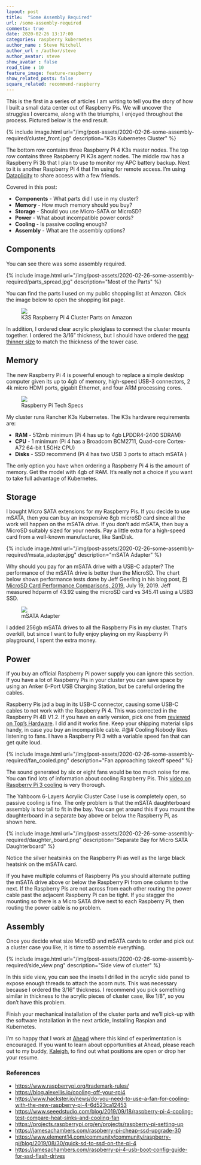 ```yaml
---
layout: post
title:  "Some Assembly Required"
url: /some-assembly-required
comments: true
date: 2020-02-26 13:17:00
categories: raspberry kubernetes
author_name : Steve Mitchell
author_url : /author/steve
author_avatar: steve
show_avatar : false
read_time : 10
feature_image: feature-raspberry
show_related_posts: false
square_related: recommend-raspberry
---
```


This is the first in a series of articles I am writing to tell you the story of how I built a small data center out of Raspberry Pis. We will uncover the struggles I overcame, along with the triumphs, I enjoyed throughout the process. Pictured below is the end result.

{% include image.html url="/img/post-assets/2020-02-26-some-assembly-required/cluster_front.jpg" description="K3s Kubernetes Cluster" %}

The bottom row contains three Raspberry Pi 4 K3s master nodes. The top row contains three Raspberry Pi K3s agent nodes. The middle row has a Raspberry Pi 3b that I plan to use to monitor my APC battery backup. Next to it is another Raspberry Pi 4 that I’m using for remote access. I’m using <a href="https://www.dataplicity.com/app/">Dataplicity</a> to share access with a few friends.

Covered in this post:
* **Components** - What parts did I use in my cluster?
* **Memory** - How much memory should you buy?
* **Storage** - Should you use Micro-SATA or MicroSD?
* **Power** - What about incompatible power cords?
* **Cooling** - Is passive cooling enough?
* **Assembly** - What are the assembly options?

## Components
You can see there was some assembly required.

{% include image.html url="/img/post-assets/2020-02-26-some-assembly-required/parts_spread.jpg" description="Most of the Parts" %}

You can find the parts I used on my public shopping list at Amazon. Click the image below to open the shopping list page.

<figure>
    <a href="https://www.amazon.com/ideas/amzn1.account.AHYJ6ZRYBTXK37T2RDJPTLDER2CA/1GR6KKLS0JP9Q"><img src="/img/post-assets/2020-02-26-some-assembly-required/components.jpg"></a>
    <figcaption>K3S Raspberry Pi 4 Cluster Parts on Amazon</figcaption>
</figure>

In addition, I ordered clear acrylic plexiglass to connect the cluster mounts together. I ordered the 3/16” thickness, but I should have ordered the <a href="https://www.estreetplastics.com/1-8-x-6-x-12-Clear-Acrylic-Plexiglass-Sheet-p/1001250612.htm">next thinner size</a> to match the thickness of the tower case.

## Memory
The new Raspberry Pi 4 is powerful enough to replace a simple desktop computer given its up to 4gb of memory, high-speed USB-3 connectors, 2 4k micro HDMI ports, gigabit Ethernet, and four ARM processing cores.

<figure>
    <a href="https://www.raspberrypi.org/products/raspberry-pi-4-model-b/specifications/"><img src="/img/post-assets/2020-02-26-some-assembly-required/raspberrypispecs.png"></a>
    <figcaption>Raspberry Pi Tech Specs</figcaption>
</figure>

My cluster runs Rancher K3s Kubernetes. The K3s hardware requirements are:
* **RAM** - 512mb minimum (Pi 4 has up to 4gb LPDDR4-2400 SDRAM)
* **CPU** - 1 minimum (Pi 4 has a Broadcom BCM2711, Quad-core Cortex-A72 64-bit 1.5GHz CPU)
* **Disks** - SSD recommend (Pi 4 has two USB 3 ports to attach mSATA )

The only option you have when ordering a Raspberry Pi 4 is the amount of memory. Get the model with 4gb of RAM. It’s really not a choice if you want to take full advantage of Kubernetes. 

## Storage
I bought Micro SATA extensions for my Raspberry Pis. If you decide to use mSATA, then you can buy an inexpensive 8gb microSD card since all the work will happen on the mSATA drive. If you don’t add mSATA, then buy a MicroSD suitably sized for your needs. Pay a little extra for a high-speed card from a well-known manufacturer, like SanDisk. 

{% include image.html url="/img/post-assets/2020-02-26-some-assembly-required/msata_adapter.jpg" description="mSATA Adapter" %}

Why should you pay for an mSATA drive with a USB-C adapter? The performance of the mSATA drive is better than the MicroSD. The chart below shows performance tests done by Jeff Geerling in his blog post, <a href="https://www.jeffgeerling.com/blog/2019/raspberry-pi-microsd-card-performance-comparison-2019Raspberry">Pi MicroSD Card Performance Comparisons, 2019</a>,  July 19, 2019. Jeff measured hdparm of 43.92 using the microSD card vs 345.41 using a USB3 SSD.

<figure>
    <a href="https://www.jeffgeerling.com/blog/2019/raspberry-pi-microsd-card-performance-comparison-2019Raspberry"><img src="/img/post-assets/2020-02-26-some-assembly-required/pi-4-microsd-performance-vs-pi-3-b-plus.png"></a>
    <figcaption>mSATA Adapter</figcaption>
</figure>

I added 256gb mSATA drives to all the Raspberry Pis in my cluster. That’s overkill, but since I want to fully enjoy playing on my Raspberry Pi playground, I spent the extra money.
## Power
If you buy an official Raspberry Pi power supply you can ignore this section. If you have a lot of Raspberry Pis in your cluster you can save space by using an Anker 6-Port USB Charging Station, but be careful ordering the cables.

Raspberry Pis jad a bug in its USB-C connector, causing some USB-C cables to not work with the Raspberry Pi 4. This was corrected in the Raspberry Pi 4B V1.2. If you have an early version, pick one from <a href="https://www.tomshardware.com/news/raspberry-pi-4-usb-c-cables-that-work,39869.html">reviewed on Top’s Hardware</a>. I did and it works fine. Keep your shipping material slips handy, in case you buy an incompatible cable. 
#@# Cooling
Nobody likes listening to fans. I have a Raspberry Pi 3 with a variable speed fan that can get quite loud.

{% include image.html url="/img/post-assets/2020-02-26-some-assembly-required/fan_cooled.png" description="Fan approaching takeoff speed" %}

The sound generated by six or eight fans would be too much noise for me. You can find lots of information about cooling Raspberry Pis. This <a href="https://www.youtube.com/watch?v=e6okZKRwnTQ">video on Raspberry Pi 3 cooling</a> is very thorough. 

The Yahboom 6-Layers Acrylic Cluster Case I use is completely open, so passive cooling is fine. The only problem is that the mSATA daughterboard assembly is too tall to fit in the bay. You can get around this if you mount the daughterboard in a separate bay above or below the Raspberry Pi, as shown here. 

{% include image.html url="/img/post-assets/2020-02-26-some-assembly-required/daughter_board.png" description="Separate Bay for Micro SATA Daughterboard" %}

Notice the silver heatsinks on the Raspberry Pi as well as the large black heatsink on the mSATA card.

If you have multiple columns of Raspberry Pis you should alternate putting the mSATA drive above or below the Raspberry Pi from one column to the next. If the Raspberry Pis are not across from each other routing the power cable past the adjacent Raspberry Pi can be tight. If you stagger the mounting so there is a Micro SATA drive next to each Raspberry Pi, then routing the power cable is no problem.
## Assembly
Once you decide what size MicroSD and mSATA cards to order and pick out a cluster case you like, it is time to assemble everything. 

{% include image.html url="/img/post-assets/2020-02-26-some-assembly-required/side_view.png" description="Side view of cluster" %}

In this side view, you can see the insets I drilled in the acrylic side panel to expose enough threads to attach the acorn nuts. This was necessary because I ordered the 3/16” thickness. I recommend you pick something similar in thickness to the acrylic pieces of cluster case, like 1/8", so you don’t have this problem.

Finish your mechanical installation of the cluster parts and we’ll pick-up with the software installation in the next article, Installing Raspian and Kubernetes.

I’m so happy that I work at <a href="https://thinkahead.com">Ahead</a> where this kind of experimentation is encouraged. If you want to learn about opportunities at Ahead, please reach out to my buddy, <a href="mailto:kaleigh.baker@thinkahead.com">Kaleigh</a>, to find out what positions are open or drop her your resume. 

### References
* <a href="https://www.raspberrypi.org/trademark-rules/">https://www.raspberrypi.org/trademark-rules/</a>
* <a href="https://blog.alexellis.io/cooling-off-your-rpi4/">https://blog.alexellis.io/cooling-off-your-rpi4</a>
* <a href="https://www.hackster.io/news/do-you-need-to-use-a-fan-for-cooling-with-the-new-raspberry-pi-4-6d523ca12453">https://www.hackster.io/news/do-you-need-to-use-a-fan-for-cooling-with-the-new-raspberry-pi-4-6d523ca12453</a>
* <a href="https://www.seeedstudio.com/blog/2019/09/18/raspberry-pi-4-cooling-test-compare-heat-sinks-and-cooling-fan/">https://www.seeedstudio.com/blog/2019/09/18/raspberry-pi-4-cooling-test-compare-heat-sinks-and-cooling-fan</a>
* <a href="https://projects.raspberrypi.org/en/projects/raspberry-pi-setting-up">https://projects.raspberrypi.org/en/projects/raspberry-pi-setting-up</a>
* <a href="https://jamesachambers.com/raspberry-pi-cheap-ssd-upgrade-30/">https://jamesachambers.com/raspberry-pi-cheap-ssd-upgrade-30</a>
* <a href="https://www.element14.com/community/community/raspberry-pi/blog/2019/08/30/quick-sd-to-ssd-on-the-pi-4">https://www.element14.com/community/community/raspberry-pi/blog/2019/08/30/quick-sd-to-ssd-on-the-pi-4</a>
*  <a href="https://jamesachambers.com/raspberry-pi-4-usb-boot-config-guide-for-ssd-flash-drives/">https://jamesachambers.com/raspberry-pi-4-usb-boot-config-guide-for-ssd-flash-drives</a>


[jekyll]:      http://jekyllrb.com
[jekyll-gh]:   https://github.com/jekyll/jekyll
[jekyll-help]: https://github.com/jekyll/jekyll-help
